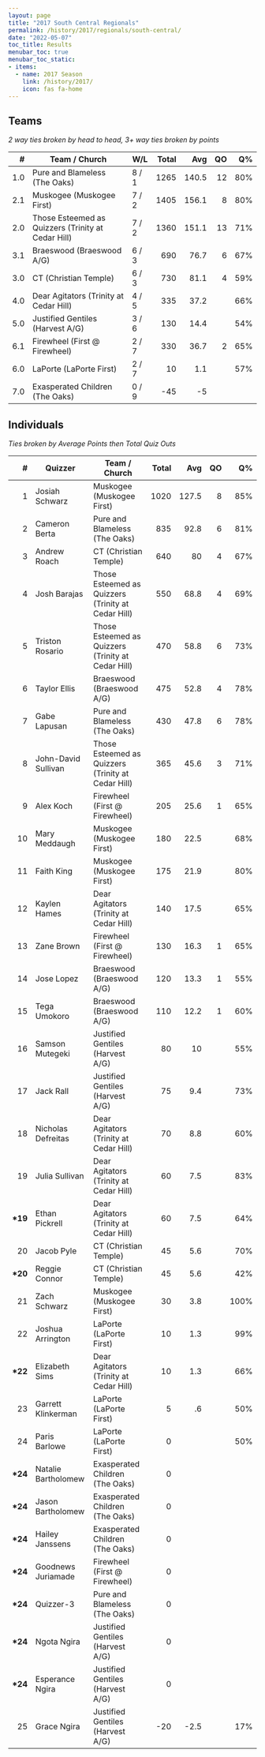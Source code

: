 ```yaml
---
layout: page
title: "2017 South Central Regionals"
permalink: /history/2017/regionals/south-central/
date: "2022-05-07"
toc_title: Results
menubar_toc: true
menubar_toc_static:
- items:
  - name: 2017 Season
    link: /history/2017/
    icon: fas fa-home
---
```


## Teams

*2 way ties broken by head to head, 3+ way ties broken by points*

| #   | Team / Church                                      | W/L   | Total | Avg   | QO | Q%  |
|----:|----------------------------------------------------|-------|------:|------:|---:|----:|
| 1.0 | Pure and Blameless (The Oaks)                      | 8 / 1 | 1265  | 140.5 | 12 | 80% |
| 2.1 | Muskogee (Muskogee First)                          | 7 / 2 | 1405  | 156.1 | 8  | 80% |
| 2.0 | Those Esteemed as Quizzers (Trinity at Cedar Hill) | 7 / 2 | 1360  | 151.1 | 13 | 71% |
| 3.1 | Braeswood (Braeswood A/G)                          | 6 / 3 | 690   | 76.7  | 6  | 67% |
| 3.0 | CT (Christian Temple)                              | 6 / 3 | 730   | 81.1  | 4  | 59% |
| 4.0 | Dear Agitators (Trinity at Cedar Hill)             | 4 / 5 | 335   | 37.2  |    | 66% |
| 5.0 | Justified Gentiles (Harvest A/G)                   | 3 / 6 | 130   | 14.4  |    | 54% |
| 6.1 | Firewheel (First @ Firewheel)                      | 2 / 7 | 330   | 36.7  | 2  | 65% |
| 6.0 | LaPorte (LaPorte First)                            | 2 / 7 | 10    | 1.1   |    | 57% |
| 7.0 | Exasperated Children (The Oaks)                    | 0 / 9 | -45   | -5    |    |     |

## Individuals

*Ties broken by Average Points then Total Quiz Outs*

| #        | Quizzer             | Team / Church                                      | Total | Avg   | QO | Q%   |
|---------:|---------------------|----------------------------------------------------|------:|------:|---:|-----:|
| 1        | Josiah Schwarz      | Muskogee (Muskogee First)                          | 1020  | 127.5 | 8  | 85%  |
| 2        | Cameron Berta       | Pure and Blameless (The Oaks)                      | 835   | 92.8  | 6  | 81%  |
| 3        | Andrew Roach        | CT (Christian Temple)                              | 640   | 80    | 4  | 67%  |
| 4        | Josh Barajas        | Those Esteemed as Quizzers (Trinity at Cedar Hill) | 550   | 68.8  | 4  | 69%  |
| 5        | Triston Rosario     | Those Esteemed as Quizzers (Trinity at Cedar Hill) | 470   | 58.8  | 6  | 73%  |
| 6        | Taylor Ellis        | Braeswood (Braeswood A/G)                          | 475   | 52.8  | 4  | 78%  |
| 7        | Gabe Lapusan        | Pure and Blameless (The Oaks)                      | 430   | 47.8  | 6  | 78%  |
| 8        | John-David Sullivan | Those Esteemed as Quizzers (Trinity at Cedar Hill) | 365   | 45.6  | 3  | 71%  |
| 9        | Alex Koch           | Firewheel (First @ Firewheel)                      | 205   | 25.6  | 1  | 65%  |
| 10       | Mary Meddaugh       | Muskogee (Muskogee First)                          | 180   | 22.5  |    | 68%  |
| 11       | Faith King          | Muskogee (Muskogee First)                          | 175   | 21.9  |    | 80%  |
| 12       | Kaylen Hames        | Dear Agitators (Trinity at Cedar Hill)             | 140   | 17.5  |    | 65%  |
| 13       | Zane Brown          | Firewheel (First @ Firewheel)                      | 130   | 16.3  | 1  | 65%  |
| 14       | Jose Lopez          | Braeswood (Braeswood A/G)                          | 120   | 13.3  | 1  | 55%  |
| 15       | Tega Umokoro        | Braeswood (Braeswood A/G)                          | 110   | 12.2  | 1  | 60%  |
| 16       | Samson Mutegeki     | Justified Gentiles (Harvest A/G)                   | 80    | 10    |    | 55%  |
| 17       | Jack Rall           | Justified Gentiles (Harvest A/G)                   | 75    | 9.4   |    | 73%  |
| 18       | Nicholas Defreitas  | Dear Agitators (Trinity at Cedar Hill)             | 70    | 8.8   |    | 60%  |
| 19       | Julia Sullivan      | Dear Agitators (Trinity at Cedar Hill)             | 60    | 7.5   |    | 83%  |
| **\*19** | Ethan Pickrell      | Dear Agitators (Trinity at Cedar Hill)             | 60    | 7.5   |    | 64%  |
| 20       | Jacob Pyle          | CT (Christian Temple)                              | 45    | 5.6   |    | 70%  |
| **\*20** | Reggie Connor       | CT (Christian Temple)                              | 45    | 5.6   |    | 42%  |
| 21       | Zach Schwarz        | Muskogee (Muskogee First)                          | 30    | 3.8   |    | 100% |
| 22       | Joshua Arrington    | LaPorte (LaPorte First)                            | 10    | 1.3   |    | 99%  |
| **\*22** | Elizabeth Sims      | Dear Agitators (Trinity at Cedar Hill)             | 10    | 1.3   |    | 66%  |
| 23       | Garrett Klinkerman  | LaPorte (LaPorte First)                            | 5     | .6    |    | 50%  |
| 24       | Paris Barlowe       | LaPorte (LaPorte First)                            | 0     |       |    | 50%  |
| **\*24** | Natalie Bartholomew | Exasperated Children (The Oaks)                    | 0     |       |    |      |
| **\*24** | Jason Bartholomew   | Exasperated Children (The Oaks)                    | 0     |       |    |      |
| **\*24** | Hailey Janssens     | Exasperated Children (The Oaks)                    | 0     |       |    |      |
| **\*24** | Goodnews Juriamade  | Firewheel (First @ Firewheel)                      | 0     |       |    |      |
| **\*24** | Quizzer-3           | Pure and Blameless (The Oaks)                      | 0     |       |    |      |
| **\*24** | Ngota Ngira         | Justified Gentiles (Harvest A/G)                   | 0     |       |    |      |
| **\*24** | Esperance Ngira     | Justified Gentiles (Harvest A/G)                   | 0     |       |    |      |
| 25       | Grace Ngira         | Justified Gentiles (Harvest A/G)                   | -20   | -2.5  |    | 17%  |
